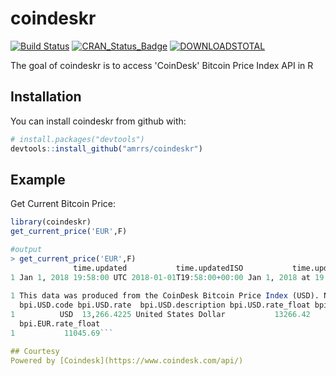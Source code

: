 # coindeskr

[![Build Status](https://travis-ci.org/amrrs/coindeskr.svg?branch=master)](https://travis-ci.org/amrrs/coindeskr) [![CRAN\_Status\_Badge](http://www.r-pkg.org/badges/version/coindeskr)](https://cran.r-project.org/package=coindeskr) [![DOWNLOADSTOTAL](https://cranlogs.r-pkg.org/badges/grand-total/coindeskr)](https://cranlogs.r-pkg.org/badges/grand-total/coindeskr) 

The goal of coindeskr is to access 'CoinDesk' Bitcoin Price Index API in R

## Installation

You can install coindeskr from github with:


``` r
# install.packages("devtools")
devtools::install_github("amrrs/coindeskr")
```

## Example

Get Current Bitcoin Price:

``` r
library(coindeskr)
get_current_price('EUR',F)

#output
> get_current_price('EUR',F)
              time.updated           time.updatedISO           time.updateduk
1 Jan 1, 2018 19:58:00 UTC 2018-01-01T19:58:00+00:00 Jan 1, 2018 at 19:58 GMT
                                                                                                                                                   disclaimer
1 This data was produced from the CoinDesk Bitcoin Price Index (USD). Non-USD currency data converted using hourly conversion rate from openexchangerates.org
  bpi.USD.code bpi.USD.rate  bpi.USD.description bpi.USD.rate_float bpi.EUR.code bpi.EUR.rate bpi.EUR.description
1          USD  13,266.4225 United States Dollar           13266.42          EUR  11,045.6897                Euro
  bpi.EUR.rate_float
1           11045.69```

## Courtesy
Powered by [Coindesk](https://www.coindesk.com/api/)